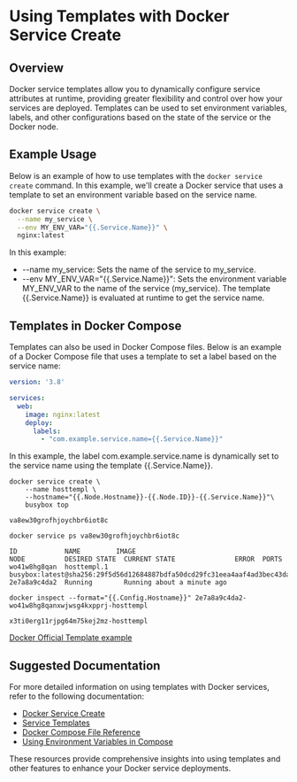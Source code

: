 # Using Templates with Docker Service Create

## Overview

Docker service templates allow you to dynamically configure service attributes at runtime, providing greater flexibility and control over how your services are deployed. Templates can be used to set environment variables, labels, and other configurations based on the state of the service or the Docker node.

## Example Usage

Below is an example of how to use templates with the `docker service create` command. In this example, we'll create a Docker service that uses a template to set an environment variable based on the service name.

```bash
docker service create \
  --name my_service \
  --env MY_ENV_VAR="{{.Service.Name}}" \
  nginx:latest
```

In this example:
- --name my_service: Sets the name of the service to my_service.
- --env MY_ENV_VAR="{{.Service.Name}}": Sets the environment variable MY_ENV_VAR to the name of the service (my_service). The template {{.Service.Name}} is evaluated at runtime to get the service name.

## Templates in Docker Compose
Templates can also be used in Docker Compose files. Below is an example of a Docker Compose file that uses a template to set a label based on the service name:

```yaml
version: '3.8'

services:
  web:
    image: nginx:latest
    deploy:
      labels:
        - "com.example.service.name={{.Service.Name}}"
```

In this example, the label com.example.service.name is dynamically set to the service name using the template {{.Service.Name}}.

```
docker service create \
    --name hosttempl \
    --hostname="{{.Node.Hostname}}-{{.Node.ID}}-{{.Service.Name}}"\
    busybox top

va8ew30grofhjoychbr6iot8c

docker service ps va8ew30grofhjoychbr6iot8c

ID            NAME         IMAGE                                                                                   NODE          DESIRED STATE  CURRENT STATE               ERROR  PORTS
wo41w8hg8qan  hosttempl.1  busybox:latest@sha256:29f5d56d12684887bdfa50dcd29fc31eea4aaf4ad3bec43daf19026a7ce69912  2e7a8a9c4da2  Running        Running about a minute ago

docker inspect --format="{{.Config.Hostname}}" 2e7a8a9c4da2-wo41w8hg8qanxwjwsg4kxpprj-hosttempl

x3ti0erg11rjpg64m75kej2mz-hosttempl
```

[Docker Official Template example](https://docs.docker.com/reference/cli/docker/service/create/#template-example)


## Suggested Documentation
For more detailed information on using templates with Docker services, refer to the following documentation:

- [Docker Service Create](https://docs.docker.com/reference/cli/docker/service/create/)
- [Service Templates](https://docs.docker.com/engine/swarm/services/#service-templates)
- [Docker Compose File Reference](https://docs.docker.com/reference/compose-file/legacy-versions/)
- [Using Environment Variables in Compose](https://docs.docker.com/compose/how-tos/environment-variables/)

These resources provide comprehensive insights into using templates and other features to enhance your Docker service deployments.
